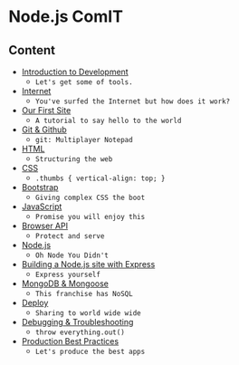 # Node.js ComIT

## Content

* [Introduction to Development](intro.md)
  * `Let's get some of tools.`
* [Internet](internet.md)
  * `You've surfed the Internet but how does it work?`
* [Our First Site](first-site.md)
  * `A tutorial to say hello to the world`
* [Git & Github](git.md)
  * `git: Multiplayer Notepad`
* [HTML](html.md)
  * `Structuring the web`
* [CSS](css.md)
  * `.thumbs { vertical-align: top; }`
* [Bootstrap](bootstrap.md)
  * `Giving complex CSS the boot`
* [JavaScript](javascript.md)
  * `Promise you will enjoy this`
* [Browser API](browserapi.md)
  * `Protect and serve`
* [Node.js](nodejs.md)
  * `Oh Node You Didn't`
* [Building a Node.js site with Express](buildingsite.md)
  * `Express yourself`
* [MongoDB & Mongoose](mongodb.md)
  * `This franchise has NoSQL`
* [Deploy](deploy.md)
  * `Sharing to world wide wide`
* [Debugging & Troubleshooting](debug.md)
  * `throw everything.out()`
* [Production Best Practices](practices.md)
  * `Let's produce the best apps`
